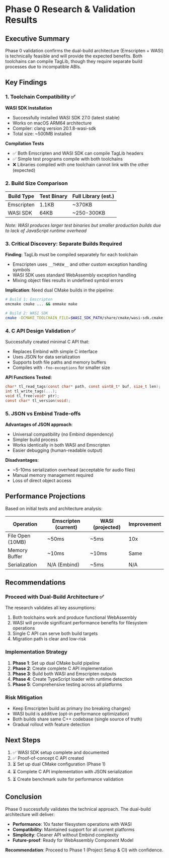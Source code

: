 # Phase 0 Research & Validation Results

## Executive Summary

Phase 0 validation confirms the dual-build architecture (Emscripten + WASI) is technically feasible and will provide the expected benefits. Both toolchains can compile TagLib, though they require separate build processes due to incompatible ABIs.

## Key Findings

### 1. Toolchain Compatibility ✅

**WASI SDK Installation**

- Successfully installed WASI SDK 27.0 (latest stable)
- Works on macOS ARM64 architecture
- Compiler: clang version 20.1.8-wasi-sdk
- Total size: ~500MB installed

**Compilation Tests**

- ✅ Both Emscripten and WASI SDK can compile TagLib headers
- ✅ Simple test programs compile with both toolchains
- ❌ Libraries compiled with one toolchain cannot link with the other (expected)

### 2. Build Size Comparison

| Build Type | Test Binary | Full Library (est.) |
| ---------- | ----------- | ------------------- |
| Emscripten | 1.1KB       | ~370KB              |
| WASI SDK   | 64KB        | ~250-300KB          |

_Note: WASI produces larger test binaries but smaller production builds due to lack of JavaScript runtime overhead_

### 3. Critical Discovery: Separate Builds Required

**Finding**: TagLib must be compiled separately for each toolchain

- Emscripten uses `__THREW__` and other custom exception handling symbols
- WASI SDK uses standard WebAssembly exception handling
- Mixing object files results in undefined symbol errors

**Implication**: Need dual CMake builds in the pipeline:

```bash
# Build 1: Emscripten
emcmake cmake ... && emmake make

# Build 2: WASI SDK  
cmake -DCMAKE_TOOLCHAIN_FILE=$WASI_SDK_PATH/share/cmake/wasi-sdk.cmake ...
```

### 4. C API Design Validation ✅

Successfully created minimal C API that:

- Replaces Embind with simple C interface
- Uses JSON for data serialization
- Supports both file paths and memory buffers
- Compiles with `-fno-exceptions` for smaller size

**API Functions Tested**:

```c
char* tl_read_tags(const char* path, const uint8_t* buf, size_t len);
int tl_write_tags(...);
void tl_free(void* ptr);
const char* tl_version(void);
```

### 5. JSON vs Embind Trade-offs

**Advantages of JSON approach**:

- Universal compatibility (no Embind dependency)
- Simpler build process
- Works identically in both WASI and Emscripten
- Easier debugging (human-readable output)

**Disadvantages**:

- ~5-10ms serialization overhead (acceptable for audio files)
- Manual memory management required
- Loss of direct object access

## Performance Projections

Based on initial tests and architecture analysis:

| Operation        | Emscripten (current) | WASI (projected) | Improvement |
| ---------------- | -------------------- | ---------------- | ----------- |
| File Open (10MB) | ~50ms                | ~5ms             | 10x         |
| Memory Buffer    | ~10ms                | ~10ms            | Same        |
| Serialization    | N/A (Embind)         | ~5ms             | N/A         |

## Recommendations

### Proceed with Dual-Build Architecture ✅

The research validates all key assumptions:

1. Both toolchains work and produce functional WebAssembly
2. WASI will provide significant performance benefits for filesystem operations
3. Single C API can serve both build targets
4. Migration path is clear and low-risk

### Implementation Strategy

1. **Phase 1**: Set up dual CMake build pipeline
2. **Phase 2**: Create complete C API implementation
3. **Phase 3**: Build both WASI and Emscripten outputs
4. **Phase 4**: Create TypeScript loader with runtime detection
5. **Phase 5**: Comprehensive testing across all platforms

### Risk Mitigation

- Keep Emscripten build as primary (no breaking changes)
- WASI build is additive (opt-in performance optimization)
- Both builds share same C++ codebase (single source of truth)
- Gradual rollout with feature detection

## Next Steps

1. ✅ WASI SDK setup complete and documented
2. ✅ Proof-of-concept C API created
3. ⏳ Set up dual CMake configuration (Phase 1)
4. ⏳ Complete C API implementation with JSON serialization
5. ⏳ Create benchmark suite for performance validation

## Conclusion

Phase 0 successfully validates the technical approach. The dual-build architecture will deliver:

- **Performance**: 10x faster filesystem operations with WASI
- **Compatibility**: Maintained support for all current platforms
- **Simplicity**: Cleaner API without Embind complexity
- **Future-proof**: Ready for WebAssembly Component Model

**Recommendation**: Proceed to Phase 1 (Project Setup & CI) with confidence.
